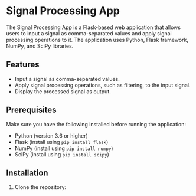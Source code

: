 # Signal Processing App

The Signal Processing App is a Flask-based web application that allows users to input a signal as comma-separated values and apply signal processing operations to it. The application uses Python, Flask framework, NumPy, and SciPy libraries.

## Features

- Input a signal as comma-separated values.
- Apply signal processing operations, such as filtering, to the input signal.
- Display the processed signal as output.

## Prerequisites

Make sure you have the following installed before running the application:

- Python (version 3.6 or higher)
- Flask (install using `pip install flask`)
- NumPy (install using `pip install numpy`)
- SciPy (install using `pip install scipy`)

## Installation

1. Clone the repository:

